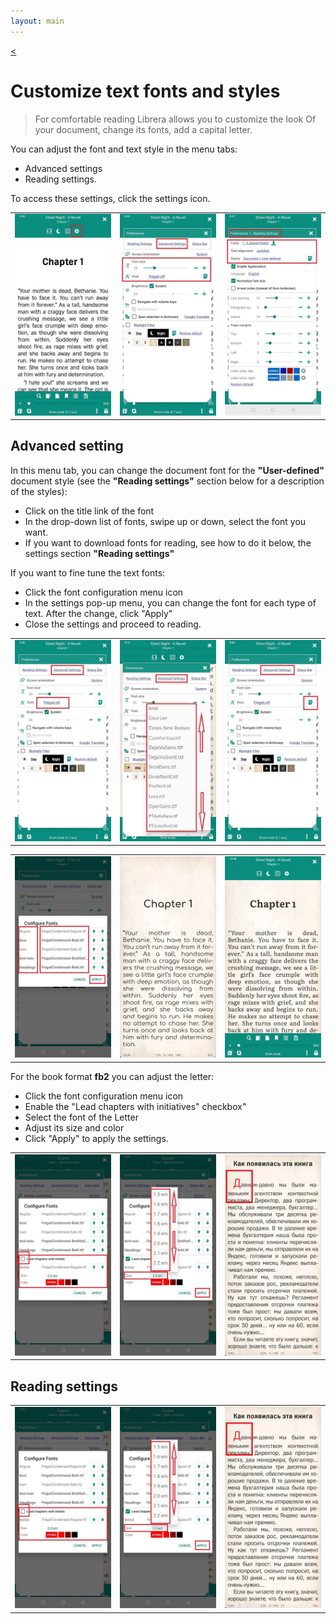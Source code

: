 ```yaml
---
layout: main
---
```

[<](/wiki/faq)

# Customize text fonts and styles

> For comfortable reading Librera allows you to customize the look Of your document, change its fonts, add a capital letter.


You can adjust the font and text style in the menu tabs:
* Advanced settings
* Reading settings.

To access these settings, click the settings icon.


||||
|-|-|-|
|![](1.jpg)|![](2.jpg)|![](3.jpg)|


## Advanced setting


In this menu tab, you can change the document font for the **"User-defined"** document style (see the **"Reading settings"** section below for a description of the styles):


* Click on the title link of the font
* In the drop-down list of fonts, swipe up or down, select the font you want. 
* If you want to download fonts for reading, see how to do it below, the settings section **"Reading settings"**

If you want to fine tune the text fonts:
* Click the font configuration menu icon
* In the settings pop-up menu, you can change the font for each type of text. After the change, click "Apply" 
* Close the settings and proceed to reading.


||||
|-|-|-|
|![](23.jpg)|![](4.jpg)|![](5.jpg)|

||||
|-|-|-|
|![](6.jpg)|![](42.jpg)|![](43.jpg)|

For the book format **fb2** you can adjust the letter:
* Click the font configuration menu icon
* Enable the "Lead chapters with initiatives" checkbox"
* Select the font of the Letter
* Adjust its size and color
* Click "Apply" to apply the settings.

||||
|-|-|-|
|![](19.jpg)|![](20.jpg)|![](22.jpg)|



## Reading settings


||||
|-|-|-|
|![](19.jpg)|![](20.jpg)|![](22.jpg)|




